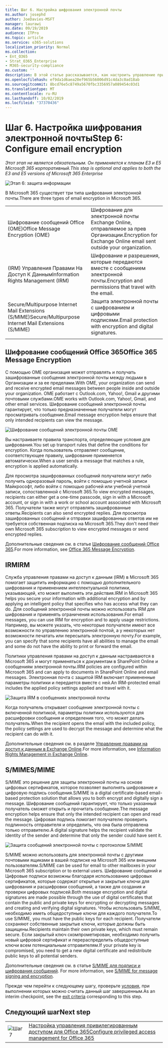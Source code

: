 ```yaml
---
title: Шаг 6. Настройка шифрования электронной почты
ms.author: josephd
author: JoeDavies-MSFT
manager: laurawi
ms.date: 09/19/2019
audience: ITPro
ms.topic: article
ms.service: o365-solutions
localization_priority: Normal
ms.collection:
- Ent_O365
- Strat_O365_Enterprise
- M365-security-compliance
ms.custom: ''
description: В этой статье рассказывается, как настроить управление привилегированным доступом для Office 365.
ms.openlocfilehash: ef9da1d6aea20ef965b56006d91c4da3c0ad18ab
ms.sourcegitcommit: 8bcd76e5c8749a5670fbc3356957a089454c03d1
ms.translationtype: MT
ms.contentlocale: ru-RU
ms.lasthandoff: 10/02/2019
ms.locfileid: "37370436"
---
```

# <a name="step-6-configure-email-encryption"></a><span data-ttu-id="44dec-103">Шаг 6. Настройка шифрования электронной почты</span><span class="sxs-lookup"><span data-stu-id="44dec-103">Step 6: Configure email encryption</span></span>

<span data-ttu-id="44dec-104">*Этот этап не является обязательным. Он применяется к планам E3 и E5 Microsoft 365 корпоративный.*</span><span class="sxs-lookup"><span data-stu-id="44dec-104">*This step is optional and applies to both the E3 and E5 versions of Microsoft 365 Enterprise*</span></span>

![Этап 6: защита информации](./media/deploy-foundation-infrastructure/infoprotection_icon-small.png)

<span data-ttu-id="44dec-106">В Microsoft 365 существует три типа шифрования электронной почты.</span><span class="sxs-lookup"><span data-stu-id="44dec-106">There are three types of email encryption in Microsoft 365.</span></span>

|||
|:-------|:-----|
| <span data-ttu-id="44dec-107">Шифрование сообщений Office (OME)</span><span class="sxs-lookup"><span data-stu-id="44dec-107">Office Message Encryption (OME)</span></span> | <span data-ttu-id="44dec-108">Шифрование для электронной почты Exchange Online, отправляемое за прев Организации.</span><span class="sxs-lookup"><span data-stu-id="44dec-108">Encryption for Exchange Online email sent outside your organization.</span></span> |
| <span data-ttu-id="44dec-109">(IRM) Управления Правами На Доступ К Данным</span><span class="sxs-lookup"><span data-stu-id="44dec-109">Information Rights Management (IRM)</span></span> | <span data-ttu-id="44dec-110">Шифрование и разрешения, которые передаются вместе с сообщением электронной почты.</span><span class="sxs-lookup"><span data-stu-id="44dec-110">Encryption and permissions that travel with the email.</span></span> |
| <span data-ttu-id="44dec-111">Secure/Multipurpose Internet Mail Extensions (S/MIME)</span><span class="sxs-lookup"><span data-stu-id="44dec-111">Secure/Multipurpose Internet Mail Extensions (S/MIME)</span></span> | <span data-ttu-id="44dec-112">Защита электронной почты с шифрованием и цифровыми подписями.</span><span class="sxs-lookup"><span data-stu-id="44dec-112">Email protection with encryption and digital signatures.</span></span> |
|||

## <a name="office-365-message-encryption"></a><span data-ttu-id="44dec-113">Шифрование сообщений Office 365</span><span class="sxs-lookup"><span data-stu-id="44dec-113">Office 365 Message Encryption</span></span>

<span data-ttu-id="44dec-114">С помощью OME организация может отправлять и получать зашифрованные сообщения электронной почты между людьми в Организации и за ее пределами.</span><span class="sxs-lookup"><span data-stu-id="44dec-114">With OME, your organization can send and receive encrypted email messages between people inside and outside your organization.</span></span> <span data-ttu-id="44dec-115">OME работает с Outlook.com, Yahoo!, Gmail и другими почтовыми службами.</span><span class="sxs-lookup"><span data-stu-id="44dec-115">OME works with Outlook.com, Yahoo!, Gmail, and other email services.</span></span> <span data-ttu-id="44dec-116">Шифрование сообщений электронной почты гарантирует, что только предназначенные получатели могут просматривать сообщение.</span><span class="sxs-lookup"><span data-stu-id="44dec-116">Email message encryption helps ensure that only intended recipients can view the message.</span></span>

![Шифрование сообщений электронной почты OME](./media/infoprotect-email-encryption/ome-encryption.png)

<span data-ttu-id="44dec-118">Вы настраиваете правила транспорта, определяющие условия для шифрования.</span><span class="sxs-lookup"><span data-stu-id="44dec-118">You set up transport rules that define the conditions for encryption.</span></span> <span data-ttu-id="44dec-119">Когда пользователь отправляет сообщение, соответствующее правилу, шифрование применяется автоматически.</span><span class="sxs-lookup"><span data-stu-id="44dec-119">When a user sends a message that matches a rule, encryption is applied automatically.</span></span>

<span data-ttu-id="44dec-120">Для просмотра зашифрованных сообщений получатели могут либо получить одноразовый пароль, войти с помощью учетной записи Майкрософт, либо войти с помощью рабочей или учебной учетной записи, сопоставленной с Microsoft 365.</span><span class="sxs-lookup"><span data-stu-id="44dec-120">To view encrypted messages, recipients can either get a one-time passcode, sign in with a Microsoft account, or sign in with a work or school account associated with Microsoft 365.</span></span> <span data-ttu-id="44dec-121">Получатели также могут отправлять зашифрованные ответы.</span><span class="sxs-lookup"><span data-stu-id="44dec-121">Recipients can also send encrypted replies.</span></span> <span data-ttu-id="44dec-122">Для просмотра зашифрованных сообщений и отправки зашифрованных ответов им не требуется собственная подписка на Microsoft 365.</span><span class="sxs-lookup"><span data-stu-id="44dec-122">They don't need their own Microsoft 365 subscription to view encrypted messages or send encrypted replies.</span></span>

<span data-ttu-id="44dec-123">Дополнительные сведения см. в статье [Шифрование сообщений Office 365](https://docs.microsoft.com/Office365/SecurityCompliance/ome).</span><span class="sxs-lookup"><span data-stu-id="44dec-123">For more information, see [Office 365 Message Encryption](https://docs.microsoft.com/Office365/SecurityCompliance/ome).</span></span>

## <a name="irm"></a><span data-ttu-id="44dec-124">IRM</span><span class="sxs-lookup"><span data-stu-id="44dec-124">IRM</span></span>

<span data-ttu-id="44dec-125">Служба управления правами на доступ к данным (IRM) в Microsoft 365 помогает защитить информацию с помощью дополнительного шифрования и применением интеллектуальной политики, указывающей, кто может выполнять эти действия.</span><span class="sxs-lookup"><span data-stu-id="44dec-125">IRM in Microsoft 365 helps you secure your information with additional encryption and by applying an intelligent policy that specifies who has access what they can do.</span></span> <span data-ttu-id="44dec-126">Для сообщений электронной почты можно использовать IRM для шифрования и применять ограничения использования.</span><span class="sxs-lookup"><span data-stu-id="44dec-126">For email messages, you can use IRM for encryption and to apply usage restrictions.</span></span> <span data-ttu-id="44dec-127">Например, вы можете указать, что некоторые получатели имеют все возможности по управлению электронной почтой, а у некоторых нет возможности печатать или пересылать электронную почту.</span><span class="sxs-lookup"><span data-stu-id="44dec-127">For example, you can specify that some recipients have all abilities to manage the email and some do not have the ability to print or forward the email.</span></span> 

<span data-ttu-id="44dec-128">Политики управления правами на доступ к данным настраиваются в Microsoft 365 и могут применяться к документам в SharePoint Online и сообщениям электронной почты.</span><span class="sxs-lookup"><span data-stu-id="44dec-128">IRM policies are configured within Microsoft 365 and can apply to documents in SharePoint Online and email messages.</span></span> <span data-ttu-id="44dec-129">Электронная почта с защитой IRM включает примененные параметры политики и передается вместе с ней.</span><span class="sxs-lookup"><span data-stu-id="44dec-129">An IRM-protected email includes the applied policy settings applied and travel with it.</span></span> 

![Защита IRM в сообщениях электронной почты](./media/infoprotect-email-encryption/irm-protection.png)

<span data-ttu-id="44dec-131">Когда получатель открывает сообщение электронной почты с включенной политикой, параметры политики используются для расшифровки сообщения и определения того, что может делать получатель.</span><span class="sxs-lookup"><span data-stu-id="44dec-131">When the recipient opens the email with the included policy, the policy settings are used to decrypt the message and determine what the recipient can do with it.</span></span> 

<span data-ttu-id="44dec-132">Дополнительные сведения см. в разделе [Управление правами на доступ к данным в Exchange Online]( https://docs.microsoft.com/office365/SecurityCompliance/information-rights-management-in-exchange-online).</span><span class="sxs-lookup"><span data-stu-id="44dec-132">For more information, see [Information Rights Management in Exchange Online]( https://docs.microsoft.com/office365/SecurityCompliance/information-rights-management-in-exchange-online).</span></span>

## <a name="smime"></a><span data-ttu-id="44dec-133">S/MIME</span><span class="sxs-lookup"><span data-stu-id="44dec-133">S/MIME</span></span>

<span data-ttu-id="44dec-134">S/MIME это решение для защиты электронной почты на основе цифровых сертификатов, которое позволяет выполнять шифрование и цифровую подпись сообщения.</span><span class="sxs-lookup"><span data-stu-id="44dec-134">S/MIME is a digital certificate-based email-based protection solution that allows you to both encrypt and digitally sign a message.</span></span> <span data-ttu-id="44dec-135">Шифрование сообщений гарантирует, что только указанный получатель сможет открыть и прочитать сообщение.</span><span class="sxs-lookup"><span data-stu-id="44dec-135">The message encryption helps ensure that only the intended recipient can open and read the message.</span></span> <span data-ttu-id="44dec-136">Цифровая подпись помогает получателю проверить подлинность отправителя и определить, что она была отправлена только отправителю.</span><span class="sxs-lookup"><span data-stu-id="44dec-136">A digital signature helps the recipient validate the identity of the sender and determine that only the sender could have sent it.</span></span>

![Защита сообщений электронной почты с протоколом S/MIME](./media/infoprotect-email-encryption/smime-protection.png)

<span data-ttu-id="44dec-138">S/MIME можно использовать для электронной почты с другими почтовыми ящиками в вашей подписке на Microsoft 365 или внешним пользователям.</span><span class="sxs-lookup"><span data-stu-id="44dec-138">S/MIME can be used for email to other mailboxes in your Microsoft 365 subscription or to external users.</span></span>
<span data-ttu-id="44dec-139">Шифрование сообщений и Цифровые подписи возможны благодаря использованию цифровых сертификатов, которые содержат открытые и закрытые ключи для шифрования и расшифровки сообщений, а также для создания и проверки цифровых подписей.</span><span class="sxs-lookup"><span data-stu-id="44dec-139">Both message encryption and digital signatures are made possible through the use of digital certificates that contain the public and private keys for encrypting or decrypting messages and creating and verifying digital signatures.</span></span>
<span data-ttu-id="44dec-140">Чтобы использовать S/MIME, необходимо иметь общедоступные ключи для каждого получателя.</span><span class="sxs-lookup"><span data-stu-id="44dec-140">To use S/MIME, you must have the public keys for each recipient.</span></span> <span data-ttu-id="44dec-141">Получатели сохраняют собственные закрытые ключи, которые должны быть защищены.</span><span class="sxs-lookup"><span data-stu-id="44dec-141">Recipients maintain their own private keys, which must remain secure.</span></span> <span data-ttu-id="44dec-142">Если закрытый ключ скомпрометирован, необходимо получить новый цифровой сертификат и перераспределить общедоступные ключи всем потенциальным отправителям.</span><span class="sxs-lookup"><span data-stu-id="44dec-142">If your private key is compromised, you need to get a new digital certificate and redistribute public keys to all potential senders.</span></span>

<span data-ttu-id="44dec-143">Дополнительные сведения см. в статье [S/MIME для подписи и шифрования сообщений](https://docs.microsoft.com/Exchange/policy-and-compliance/smime).    </span><span class="sxs-lookup"><span data-stu-id="44dec-143">For more information, see [S/MIME for message signing and encryption](https://docs.microsoft.com/Exchange/policy-and-compliance/smime).</span></span>


<span data-ttu-id="44dec-144">Прежде чем перейти к следующему шагу, проверьте [условия](infoprotect-exit-criteria.md#crit-infoprotect-step6), при выполнении которых можно считать данный шаг завершенным.</span><span class="sxs-lookup"><span data-stu-id="44dec-144">As an interim checkpoint, see the [exit criteria](infoprotect-exit-criteria.md#crit-infoprotect-step6) corresponding to this step.</span></span>

## <a name="next-step"></a><span data-ttu-id="44dec-145">Следующий шаг</span><span class="sxs-lookup"><span data-stu-id="44dec-145">Next step</span></span>

|||
|:-------|:-----|
|![Шаг 7](./media/stepnumbers/Step7.png)|[<span data-ttu-id="44dec-147">Настройка управления привилегированным доступом для Office 365</span><span class="sxs-lookup"><span data-stu-id="44dec-147">Configure privileged access management for Office 365</span></span>](infoprotect-configure-privileged-access-management.md)|
